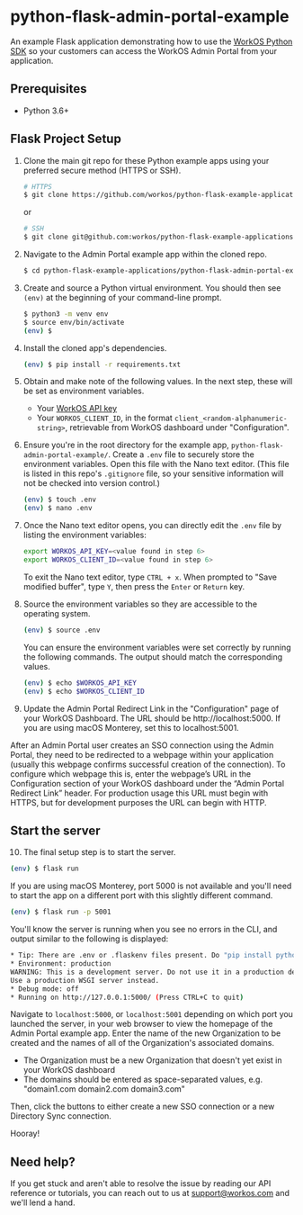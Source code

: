 # python-flask-admin-portal-example
An example Flask application demonstrating how to use the [WorkOS Python SDK](https://github.com/workos/workos-python) so your customers can access the WorkOS Admin Portal from your application.

## Prerequisites
- Python 3.6+

## Flask Project Setup

1. Clone the main git repo for these Python example apps using your preferred secure method (HTTPS or SSH).
   ```bash
   # HTTPS
   $ git clone https://github.com/workos/python-flask-example-applications.git
   ```

   or

   ```bash
   # SSH
   $ git clone git@github.com:workos/python-flask-example-applications.git
   ```

2. Navigate to the Admin Portal example app within the cloned repo.
   ```bash
   $ cd python-flask-example-applications/python-flask-admin-portal-example
   ````

3. Create and source a Python virtual environment. You should then see `(env)` at the beginning of your command-line prompt.
   ```bash
   $ python3 -m venv env
   $ source env/bin/activate
   (env) $
   ```

4. Install the cloned app's dependencies.
   ```bash
   (env) $ pip install -r requirements.txt
   ```

5. Obtain and make note of the following values. In the next step, these will be set as environment variables.
   - Your [WorkOS API key](https://dashboard.workos.com/api-keys)
   - Your `WORKOS_CLIENT_ID`, in the format `client_<random-alphanumeric-string>`, retrievable from WorkOS dashboard under "Configuration".

6. Ensure you're in the root directory for the example app, `python-flask-admin-portal-example/`. Create a `.env` file to securely store the environment variables. Open this file with the Nano text editor. (This file is listed in this repo's `.gitignore` file, so your sensitive information will not be checked into version control.)
   ```bash
   (env) $ touch .env
   (env) $ nano .env
   ```

7. Once the Nano text editor opens, you can directly edit the `.env` file by listing the environment variables:
   ```bash
   export WORKOS_API_KEY=<value found in step 6>
   export WORKOS_CLIENT_ID=<value found in step 6>
   ```

   To exit the Nano text editor, type `CTRL + x`. When prompted to "Save modified buffer", type `Y`, then press the `Enter` or `Return` key.

8. Source the environment variables so they are accessible to the operating system.
   ```bash
   (env) $ source .env
   ```

   You can ensure the environment variables were set correctly by running the following commands. The output should match the corresponding values.
   ```bash
   (env) $ echo $WORKOS_API_KEY
   (env) $ echo $WORKOS_CLIENT_ID
   ```

9. Update the Admin Portal Redirect Link in the "Configuration" page of your WorkOS Dashboard. The URL should be http://localhost:5000. If you are using macOS Monterey, set this to localhost:5001. 

After an Admin Portal user creates an SSO connection using the Admin Portal, they need to be redirected to a webpage within your application (usually this webpage confirms successful creation of the connection). To configure which webpage this is, enter the webpage’s URL in the Configuration section of your WorkOS dashboard under the “Admin Portal Redirect Link” header. For production usage this URL must begin with HTTPS, but for development purposes the URL can begin with HTTP.

## Start the server

10. The final setup step is to start the server.
   ```bash
   (env) $ flask run
   ```

   If you are using macOS Monterey, port 5000 is not available and you'll need to start the app on a different port with this slightly different command. 
   ```bash
   (env) $ flask run -p 5001
   ```

   You'll know the server is running when you see no errors in the CLI, and output similar to the following is displayed:

   ```bash
   * Tip: There are .env or .flaskenv files present. Do "pip install python-dotenv" to use them.
   * Environment: production
   WARNING: This is a development server. Do not use it in a production deployment.
   Use a production WSGI server instead.
   * Debug mode: off
   * Running on http://127.0.0.1:5000/ (Press CTRL+C to quit)
   ```

   Navigate to `localhost:5000`, or `localhost:5001` depending on which port you launched the server, in your web browser to view the homepage of the Admin Portal example app. Enter the name of the new Organization to be created and the names of all of the Organization's associated domains.

   - The Organization must be a new Organization that doesn't yet exist in your WorkOS dashboard
   - The domains should be entered as space-separated values, e.g. "domain1.com domain2.com domain3.com"

   Then, click the buttons to either create a new SSO connection or a new Directory Sync connection.
   
   Hooray!

## Need help?

If you get stuck and aren't able to resolve the issue by reading our API reference or tutorials, you can reach out to us at support@workos.com and we'll lend a hand.
